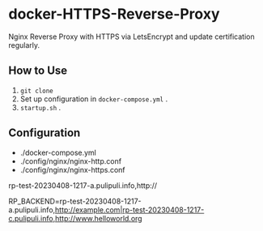 # docker-HTTPS-Reverse-Proxy
Nginx Reverse Proxy with HTTPS via LetsEncrypt and update certification regularly.

## How to Use

1. `git clone`
2. Set up configuration in `docker-compose.yml` .
3. `startup.sh` .

## Configuration

- ./docker-compose.yml
- ./config/nginx/nginx-http.conf
- ./config/nginx/nginx-https.conf


rp-test-20230408-1217-a.pulipuli.info,http://

RP_BACKEND=rp-test-20230408-1217-a.pulipuli.info,http://example.com|rp-test-20230408-1217-c.pulipuli.info,http://www.helloworld.org